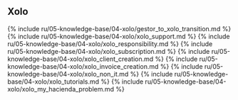 ## Xolo

{% include ru/05-knowledge-base/04-xolo/gestor_to_xolo_transition.md %}
{% include ru/05-knowledge-base/04-xolo/xolo_support.md %}
{% include ru/05-knowledge-base/04-xolo/xolo_responsibility.md %}
{% include ru/05-knowledge-base/04-xolo/xolo_subscription.md %}
{% include ru/05-knowledge-base/04-xolo/xolo_client_creation.md %}
{% include ru/05-knowledge-base/04-xolo/xolo_invoice_creation.md %}
{% include ru/05-knowledge-base/04-xolo/xolo_non_it.md %}
{% include ru/05-knowledge-base/04-xolo/xolo_tutorials.md %}
{% include ru/05-knowledge-base/04-xolo/xolo_my_hacienda_problem.md %}
